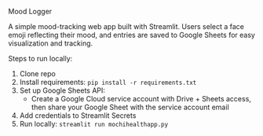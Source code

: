Mood Logger

A simple mood-tracking web app built with Streamlit.
Users select a face emoji reflecting their mood, and entries are saved to Google Sheets for easy visualization and tracking.

Steps to run locally:
1. Clone repo
2. Install requirements: `pip install -r requirements.txt`
3. Set up Google Sheets API:
   - Create a Google Cloud service account with Drive + Sheets access, then share your Google Sheet with the service account email
4. Add credentials to Streamlit Secrets
5. Run locally: `streamlit run mochihealthapp.py`
